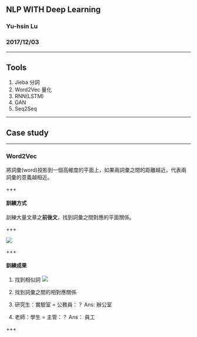 ## NLP WITH Deep Learning
### Yu-hsin Lu
### 2017/12/03

---

## Tools
1. Jieba 分詞
1. Word2Vec 量化
1. RNN(LSTM)
1. GAN
1. Seq2Seq

---

## Case study

---

### Word2Vec
將詞彙(word)投影到一個高維度的平面上，如果兩詞彙之間的距離越近，代表兩詞彙的意義越相近。

+++

#### 訓練方式
訓練大量文章之**前後文**，找到詞彙之間對應的平面關係。

+++

![](http://mccormickml.com/assets/word2vec/training_data.png)

+++

#### 訓練成果
1. 找到相似詞
![](https://raw.githubusercontent.com/dominiek/word2vec-explorer/master/public/screenshots/tsne-10k.png?token=AABIgK4MtRPmjZz5pWmdlLwlZtC8-hBqks5W6aenwA%3D%3D)

1. 找到詞彙之間的相對應關係
 1. 研究生：實驗室 = 公務員：？ Ans: 辦公室
 1. 老師：學生 = 主管：？ Ans： 員工

+++

